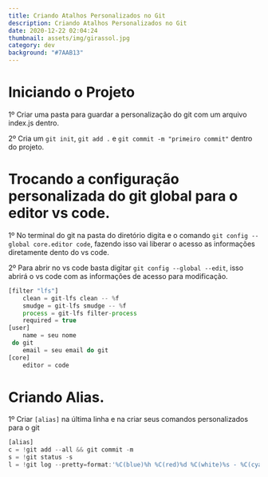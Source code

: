 ```yaml
---
title: Criando Atalhos Personalizados no Git
description: Criando Atalhos Personalizados no Git
date: 2020-12-22 02:04:24
thumbnail: assets/img/girassol.jpg
category: dev
background: "#7AAB13"
---
```

# Iniciando o Projeto

1º Criar uma pasta para guardar a personalização do git com um arquivo index.js dentro.

2º Cria um `git init`, `git add .` e `git commit -m "primeiro commit"` dentro do projeto.

# Trocando a configuração personalizada do git global para o editor vs code.

1º No terminal do git na pasta do diretório digita e o comando `git config --global core.editor code`, fazendo isso vai liberar o acesso as informações diretamente dento do vs code.

2º Para abrir no vs code basta digitar `git config --global --edit`, isso abrirá o vs code com as informações de acesso para modificação.

```javascript
[filter "lfs"]
	clean = git-lfs clean -- %f
	smudge = git-lfs smudge -- %f
	process = git-lfs filter-process
	required = true
[user]
	name = seu nome do git
	email = seu email do git
[core]
	editor = code

```

# Criando Alias.

1º Criar `[alias]` na última linha e na criar seus comandos personalizados para o git

```javascript
[alias]
c = !git add --all && git commit -m
s = !git status -s
l = !git log --pretty=format:'%C(blue)%h %C(red)%d %C(white)%s - %C(cyan)%cn, %C(green)%cr'
```

















